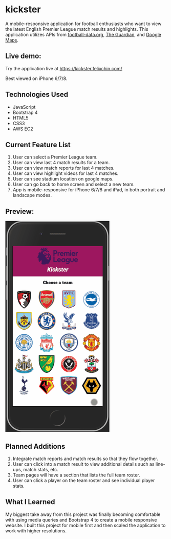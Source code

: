 # kickster

A mobile-responsive application for football enthusiasts who want to view the latest English Premier League match results and highlights. This application utilizes APIs from [football-data.org](https://www.football-data.org/), [The Guardian](https://open-platform.theguardian.com/), and [Google Maps](https://developers.google.com/maps/documentation).

## Live demo:

Try the application live at https://kickster.felixchin.com/

Best viewed on iPhone 6/7/8.

## Technologies Used

- JavaScript
- Bootstrap 4
- HTML5
- CSS3
- AWS EC2

## Current Feature List

1. User can select a Premier League team.
2. User can view last 4 match results for a team.
3. User can view match reports for last 4 matches.
4. User can view highlight videos for last 4 matches.
5. User can see stadium location on google maps.
6. User can go back to home screen and select a new team.
7. App is mobile-responsive for iPhone 6/7/8 and iPad, in both portrait and landscape modes.

## Preview:

![kickster](./kickster.gif )

## Planned Additions

1. Integrate match reports and match results so that they flow together.
2. User can click into a match result to view additional details such as line-ups, match stats, etc.
3. Team pages will have a section that lists the full team roster.
4. User can click a player on the team roster and see individual player stats.

## What I Learned

My biggest take away from this project was finally becoming comfortable with using media queries and Bootstrap 4 to create a mobile responsive website. I built this project for mobile first and then scaled the application to work with higher resolutions.
